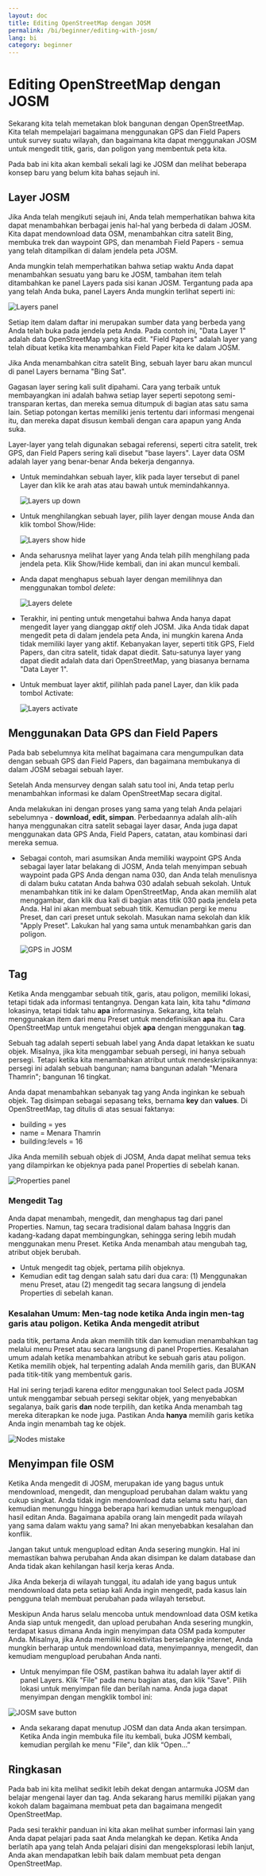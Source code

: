 ```yaml
---
layout: doc
title: Editing OpenStreetMap dengan JOSM
permalink: /bi/beginner/editing-with-josm/
lang: bi
category: beginner
---
```


Editing OpenStreetMap dengan JOSM
=================================

Sekarang kita telah memetakan blok bangunan dengan OpenStreetMap. Kita telah
mempelajari bagaimana menggunakan GPS dan Field Papers untuk survey suatu 
wilayah, dan bagaimana kita dapat menggunakan JOSM untuk mengedit titik, garis,
dan poligon yang membentuk peta kita.

Pada bab ini kita akan kembali sekali lagi ke JOSM dan melihat beberapa konsep
baru yang belum kita bahas sejauh ini.

Layer JOSM
----------
Jika Anda telah mengikuti sejauh ini, Anda telah memperhatikan bahwa kita dapat 
menambahkan berbagai jenis hal-hal yang berbeda di dalam JOSM. Kita dapat mendownload
data OSM, menambahkan citra satelit Bing, membuka trek dan waypoint GPS, dan menambah
Field Papers - semua yang telah ditampilkan di dalam jendela peta JOSM.

Anda mungkin telah memperhatikan bahwa setiap waktu Anda dapat menambahkan sesuatu yang 
baru ke JOSM, tambahan item telah ditambahkan ke panel Layers pada sisi kanan JOSM.
Tergantung pada apa yang telah Anda buka, panel Layers Anda mungkin terlihat seperti ini:

![Layers panel][]

Setiap item dalam daftar ini merupakan sumber data yang berbeda yang Anda telah buka pada
jendela peta Anda. Pada contoh ini, "Data Layer 1" adalah data OpenStreetMap yang kita
edit. "Field Papers" adalah layer yang telah dibuat ketika kita menambahkan Field Paper
kita ke dalam JOSM.

Jika Anda menambahkan citra satelit Bing, sebuah layer baru akan muncul di panel Layers 
bernama "Bing Sat".

Gagasan layer sering kali sulit dipahami. Cara yang terbaik untuk membayangkan ini adalah
bahwa setiap layer seperti sepotong semi-transparan kertas, dan mereka semua ditumpuk 
di bagian atas satu sama lain. Setiap potongan kertas memiliki jenis tertentu dari informasi
mengenai itu, dan mereka dapat disusun kembali dengan cara apapun yang Anda suka.

Layer-layer yang telah digunakan sebagai referensi, seperti citra satelit, trek GPS, dan
Field Papers sering kali disebut "base layers". Layer data OSM adalah layer yang benar-benar
Anda bekerja dengannya.
	
*	Untuk memindahkan sebuah layer, klik pada layer tersebut di panel Layer dan klik ke arah
	atas atau bawah untuk memindahkannya.
			
	![Layers up down][]
	
*	Untuk menghilangkan sebuah layer, pilih layer dengan mouse Anda dan klik tombol Show/Hide:

	![Layers show hide][]
	
*	Anda seharusnya melihat layer yang Anda telah pilih menghilang pada jendela peta.
	Klik Show/Hide kembali, dan ini akan muncul kembali.
*	Anda dapat menghapus sebuah layer dengan memilihnya dan menggunakan tombol *delete*:

	![Layers delete][]

*	Terakhir, ini penting untuk mengetahui bahwa Anda hanya dapat mengedit layer yang dianggap
	*aktif* oleh JOSM. Jika Anda tidak dapat mengedit peta di dalam jendela peta Anda, ini 
	mungkin karena Anda tidak memiliki layer yang aktif. Kebanyakan layer, seperti titik GPS,
	Field Papers, dan citra satelit, tidak dapat diedit. Satu-satunya layer yang dapat diedit
	adalah data dari OpenStreetMap, yang biasanya bernama "Data Layer 1".
*	Untuk membuat layer aktif, pilihlah pada panel Layer, dan klik pada tombol Activate:

	![Layers activate][]

Menggunakan Data GPS dan Field Papers
-------------------------------------
Pada bab sebelumnya kita melihat bagaimana cara mengumpulkan data dengan sebuah GPS dan Field 
Papers, dan bagaimana membukanya di dalam JOSM sebagai sebuah layer.

Setelah Anda mensurvey dengan salah satu tool ini, Anda tetap perlu menambahkan informasi ke dalam
OpenStreetMap secara digital. 

Anda melakukan ini dengan proses yang sama yang telah Anda pelajari sebelumnya - **download, edit, simpan**.
Perbedaannya adalah alih-alih hanya menggunakan citra satelit sebagai layer dasar, Anda juga dapat
menggunakan data GPS Anda, Field Papers, catatan, atau kombinasi dari mereka semua.
	
*	Sebagai contoh, mari asumsikan Anda memiliki waypoint GPS Anda sebagai layer latar belakang di 
	JOSM, Anda telah menyimpan sebuah waypoint pada GPS Anda dengan nama 030, dan Anda telah menulisnya
	di dalam buku catatan Anda bahwa 030 adalah sebuah sekolah. Untuk menambahkan titik ini ke dalam
	OpenStreetMap, Anda akan memilih alat menggambar, dan klik dua kali di bagian atas titik 030 pada
	jendela peta Anda. Hal ini akan membuat sebuah titik. Kemudian pergi ke menu Preset, dan cari 
	preset untuk sekolah. Masukan nama sekolah dan klik "Apply Preset". Lakukan hal yang sama untuk
	menambahkan garis dan poligon. 

	![GPS in JOSM][]

Tag
---
Ketika Anda menggambar sebuah titik, garis, atau poligon, memiliki lokasi, tetapi tidak ada informasi
tentangnya. Dengan kata lain, kita tahu **dimana* lokasinya, tetapi tidak tahu **apa** informasinya.
Sekarang, kita telah menggunakan item dari menu Preset untuk mendefinisikan **apa** itu. Cara OpenStreetMap
untuk mengetahui objek **apa** dengan menggunakan **tag**.

Sebuah tag adalah seperti sebuah label yang Anda dapat letakkan ke suatu objek. Misalnya, jika kita
menggambar sebuah persegi, ini hanya sebuah persegi. Tetapi ketika kita menambahkan atribut untuk
mendeskripsikannya: persegi ini adalah sebuah bangunan; nama bangunan adalah "Menara Thamrin"; bangunan
16 tingkat.

Anda dapat menambahkan sebanyak tag yang Anda inginkan ke sebuah objek. Tag disimpan sebagai sepasang teks,
bernama **key** dan **values**. Di OpenStreetMap, tag ditulis di atas sesuai faktanya: 

*	building = yes
*	name = Menara Thamrin
*	building:levels = 16

Jika Anda memilih sebuah objek di JOSM, Anda dapat melihat semua teks yang dilampirkan ke objeknya pada 
panel Properties di sebelah kanan. 

![Properties panel][]
	
### Mengedit Tag
Anda dapat menambah, mengedit, dan menghapus tag dari panel Properties. Namun, tag secara tradisional 
dalam bahasa Inggris dan kadang-kadang dapat membingungkan, sehingga sering lebih mudah menggunakan
menu Preset. Ketika Anda menambah atau mengubah tag, atribut objek berubah.

*	Untuk mengedit tag objek, pertama pilih objeknya.
*	Kemudian edit tag dengan salah satu dari dua cara: (1) Menggunakan menu Preset, atau (2) mengedit 
	tag secara langsung di jendela Properties di sebelah kanan.

### Kesalahan Umum: Men-tag node ketika Anda ingin men-tag garis atau poligon. Ketika Anda mengedit atribut 
pada titik, pertama Anda akan memilih titik dan kemudian menambahkan tag melalui menu Preset atau secara 
langsung di panel Properties. Kesalahan umum adalah ketika menambahkan atribut ke sebuah garis atau poligon.
Ketika memilih objek, hal terpenting adalah Anda memilih garis, dan BUKAN pada titik-titik yang membentuk
garis.

Hal ini sering terjadi karena editor menggunakan tool Select pada JOSM untuk menggambar sebuah persegi sekitar
objek, yang menyebabkan segalanya, baik garis **dan** node terpilih, dan ketika Anda menambah tag mereka 
diterapkan ke node juga. Pastikan Anda **hanya** memilih garis ketika Anda ingin menambah tag ke objek.

![Nodes mistake][]

Menyimpan file OSM
------------------
Ketika Anda mengedit di JOSM, merupakan ide yang bagus untuk mendownload, mengedit, dan mengupload perubahan
dalam waktu yang cukup singkat. Anda tidak ingin mendownload data selama satu hari, dan kemudian menunggu
hingga beberapa hari kemudian untuk mengupload hasil editan Anda. Bagaimana apabila orang lain mengedit 
pada wilayah yang sama dalam waktu yang sama? Ini akan menyebabkan kesalahan dan konflik.

Jangan takut untuk mengupload editan Anda sesering mungkin. Hal ini memastikan bahwa perubahan Anda akan
disimpan ke dalam database dan Anda tidak akan kehilangan hasil kerja keras Anda.

Jika Anda bekerja di wilayah tunggal, itu adalah ide yang bagus untuk mendownload data peta setiap kali 
Anda ingin mengedit, pada kasus lain pengguna telah membuat perubahan pada wilayah tersebut.

Meskipun Anda harus selalu mencoba untuk mendownload data OSM ketika Anda siap untuk mengedit, dan upload
perubahan Anda sesering mungkin, terdapat kasus dimana Anda ingin menyimpan data OSM pada komputer Anda.
Misalnya, jika Anda memiliki konektivitas berselangke internet, Anda mungkin berharap untuk mendownload data,
menyimpannya, mengedit, dan kemudiam mengupload perubahan Anda nanti.

*	Untuk menyimpan file OSM, pastikan bahwa itu adalah layer aktif di panel Layers. Klik "File" pada menu
	bagian atas, dan klik "Save". Pilih lokasi untuk menyimpan file dan berilah nama. Anda juga dapat
	menyimpan dengan mengklik tombol ini:

![JOSM save button][]

*	Anda sekarang dapat menutup JOSM dan data Anda akan tersimpan. Ketika Anda ingin membuka file itu kembali,
	buka JOSM kembali, kemudian pergilah ke menu "File", dan klik “Open...”

Ringkasan
---------
Pada bab ini kita melihat sedikit lebih dekat dengan antarmuka JOSM dan belajar mengenai layer dan tag. 
Anda sekarang harus memiliki pijakan yang kokoh dalam bagaimana membuat peta dan bagaimana mengedit 
OpenStreetMap.

Pada sesi terakhir panduan ini kita akan melihat sumber informasi lain yang Anda dapat pelajari pada
saat Anda melangkah ke depan. Ketika Anda berlatih apa yang telah Anda pelajari disini dan mengeksplorasi
lebih lanjut, Anda akan mendapatkan lebih baik dalam membuat peta dengan OpenStreetMap.


[Layers panel]: /images/en/beginner/07_editing-with-josm/en_beg_07_editing-with-josm_image00_layers-panel.png
[Layers up down]: /images/en/beginner/07_editing-with-josm/en_beg_07_editing-with-josm_image01_layers-panel-up-down.png
[Layers show hide]: /images/en/beginner/07_editing-with-josm/en_beg_07_editing-with-josm_image02_layers-panel-show-hide.png
[Layers delete]: /images/en/beginner/07_editing-with-josm/en_beg_07_editing-with-josm_image03_layers-panel-delete.png
[Layers activate]: /images/en/beginner/07_editing-with-josm/en_beg_07_editing-with-josm_image04_layers-panel-activate.png
[GPS in JOSM]: /images/en/beginner/07_editing-with-josm/en_beg_07_editing-with-josm_image05_gps-layer.png
[Properties panel]: /images/en/beginner/07_editing-with-josm/en_beg_07_editing-with-josm_image06_properties-panel.png
[Nodes mistake]: /images/en/beginner/07_editing-with-josm/en_beg_07_editing-with-josm_image07_nodes-selected-mistake.png
[JOSM save button]: /images/en/beginner/07_editing-with-josm/en_beg_07_editing-with-josm_image08_save-button.png

